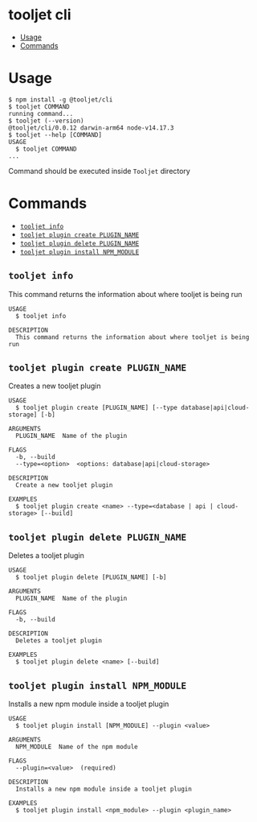 tooljet cli
=================
<!-- toc -->
* [Usage](#usage)
* [Commands](#commands)
<!-- tocstop -->
# Usage
<!-- usage -->
```sh-session
$ npm install -g @tooljet/cli
$ tooljet COMMAND
running command...
$ tooljet (--version)
@tooljet/cli/0.0.12 darwin-arm64 node-v14.17.3
$ tooljet --help [COMMAND]
USAGE
  $ tooljet COMMAND
...
```
<!-- usagestop -->

Command should be executed inside `Tooljet` directory

# Commands
<!-- commands -->
* [`tooljet info`](#tooljet-info)
* [`tooljet plugin create PLUGIN_NAME`](#tooljet-plugin-create-plugin_name)
* [`tooljet plugin delete PLUGIN_NAME`](#tooljet-plugin-delete-plugin_name)
* [`tooljet plugin install NPM_MODULE`](#tooljet-plugin-install-npm_module)

## `tooljet info`

This command returns the information about where tooljet is being run

```
USAGE
  $ tooljet info

DESCRIPTION
  This command returns the information about where tooljet is being run
```

## `tooljet plugin create PLUGIN_NAME`

Creates a new tooljet plugin

```
USAGE
  $ tooljet plugin create [PLUGIN_NAME] [--type database|api|cloud-storage] [-b]

ARGUMENTS
  PLUGIN_NAME  Name of the plugin

FLAGS
  -b, --build
  --type=<option>  <options: database|api|cloud-storage>

DESCRIPTION
  Create a new tooljet plugin

EXAMPLES
  $ tooljet plugin create <name> --type=<database | api | cloud-storage> [--build]
```

## `tooljet plugin delete PLUGIN_NAME`

Deletes a tooljet plugin

```
USAGE
  $ tooljet plugin delete [PLUGIN_NAME] [-b]

ARGUMENTS
  PLUGIN_NAME  Name of the plugin

FLAGS
  -b, --build

DESCRIPTION
  Deletes a tooljet plugin

EXAMPLES
  $ tooljet plugin delete <name> [--build]
```

## `tooljet plugin install NPM_MODULE`

Installs a new npm module inside a tooljet plugin

```
USAGE
  $ tooljet plugin install [NPM_MODULE] --plugin <value>

ARGUMENTS
  NPM_MODULE  Name of the npm module

FLAGS
  --plugin=<value>  (required)

DESCRIPTION
  Installs a new npm module inside a tooljet plugin

EXAMPLES
  $ tooljet plugin install <npm_module> --plugin <plugin_name>
```
<!-- commandsstop -->
